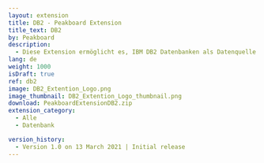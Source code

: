 ```yaml
---
layout: extension
title: DB2 - Peakboard Extension
title_text: DB2
by: Peakboard
description: 
  - Diese Extension ermöglicht es, IBM DB2 Datenbanken als Datenquelle in Peakboard anzubinden. Mittels SQL-Statements können die Daten aus der DB2 Datenbank ausgelesen werden.
lang: de
weight: 1000
isDraft: true
ref: db2
image: DB2_Extention_Logo.png
image_thumbnail: DB2_Extention_Logo_thumbnail.png
download: PeakboardExtensionDB2.zip
extension_category:
  - Alle
  - Datenbank

version_history:
  - Version 1.0 on 13 March 2021 | Initial release
---
```

